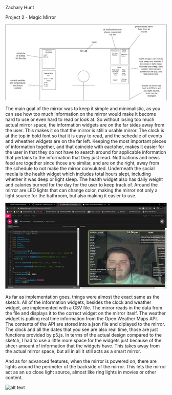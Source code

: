 Zachary Hunt

Project 2 - Magic Mirror

![alt text](https://github.com/ZHUNT64/p2.Zachary.Hunt/blob/main/p2.zachary.hunt.png?raw=true)

The main goal of the mirror was to keep it simple and minimalistic, as you can see how too much information on the mirror would make it become hard to use or even hard to read or look at. So without losing too much actual mirror space, the information widgets are on the far sides away from the user. This makes it so that the mirror is still a usable mirror. The clock is at the top in bold font so that it is easy to read, and the schedule of events and wheather widgets are on the far left. Keeping the most important pieces of information together, and that coincide with eactoher, makes it easier for the user in that they do not have to search around for applicable information that pertains to the information that they just read. Notfications and news feed are together since those are similar, and are on the right, away from the schedule to not make the mirror convuluted. Underneath the social media is the health widget which includes total hours slept, including whether it was deep or light sleep. The health widget also has daily weight and calories burned for the day for the user to keep track of. Around the mirror are LED lights that can change color, making the mirror not only a light source for the bathroom, but also making it easier to use.

![alt text](https://github.com/ZHUNT64/p2.Zachary.Hunt/blob/main/p2.zachary.hunt.gif?raw=true)

As far as implementation goes, things were almost the exact same as the sketch. All of the information widgets, besides the clock and weather widget, are implemented with a CSV file. The mirror reads in the data from the file and displays it to the correct widget on the mirror itself. The weather widget is pulling real time information from the Open Weather Maps API. The contents of the API are stored into a json file and diplayed to the mirror. The clock and all the dates that you see are also real time, those are just functions provided by p5.js. In terms of the actual design compared to the sketch, I had to use a little more space for the widgets just because of the sheer amount of information that the widgets have. This takes away from the actual mirror space, but all in all it still acts as a smart mirror.

And as for advanced features, when the mirror is powered on, there are lights around the perimeter of the backside of the mirror. This lets the mirror act as an up close light source, almost like ring lights in movies or other content.

![alt text](https://github.com/ZHUNT64/p2.Zachary.Hunt/blob/main/screenshot.JPEG?raw=true)
